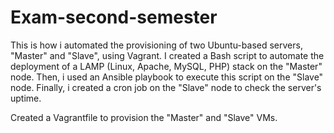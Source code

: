 # Exam-second-semester

This is how i automated the provisioning of two Ubuntu-based servers, "Master" and "Slave", using Vagrant. I created a Bash script to automate the deployment of a LAMP (Linux, Apache, MySQL, PHP) stack on the "Master" node. Then, i used an Ansible playbook to execute this script on the "Slave" node. Finally, i created a cron job on the "Slave" node to check the server's uptime.

Created a Vagrantfile to provision the "Master" and "Slave" VMs.
